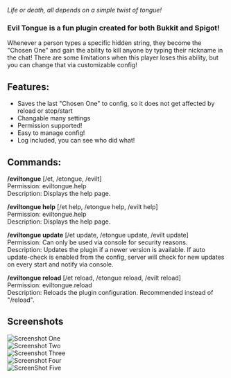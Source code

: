 _Life or death, all depends on a simple twist of tongue!_

### Evil Tongue is a fun plugin created for both Bukkit and Spigot!

Whenever a person types a specific hidden string, they become the "Chosen One" and gain the ability to kill anyone by typing their nickname in the chat! There are some limitations when this player loses this ability, but you can change that via customizable config!

## Features:

- Saves the last "Chosen One" to config, so it does not get affected by reload or stop/start 
- Changable many settings
- Permission supported!
- Easy to manage config!
- Log included, you can see who did what!

## Commands:

**/eviltongue** [/et, /etongue, /evilt]<br>
Permission: eviltongue.help<br>
Description: Displays the help page.<br>

**/eviltongue help** [/et help, /etongue help, /evilt help]<br>
Permission: eviltongue.help<br>
Description: Displays the help page.<br>

**/eviltongue update** [/et update, /etongue update, /evilt update]<br>
Permission: Can only be used via console for security reasons.<br>
Description: Updates the plugin if a newer version is available. If auto update-check is enabled from the config, server will check for new updates on every start and notify via console.<br>

**/eviltongue reload** [/et reload, /etongue reload, /evilt reload]<br>
Permission: eviltongue.reload<br>
Description: Reloads the plugin configuration. Recommended instead of "/reload".<br>

## Screenshots
![Screenshot One](https://www.spigotmc.org/attachments/helppage-png.356296/)<br>
![Screenshot Two](https://www.spigotmc.org/attachments/chosen-png.356295/)<br>
![Screenshot Three](https://www.spigotmc.org/attachments/unchosen-png.356298/)<br>
![Screenshot Four](https://www.spigotmc.org/attachments/killed-png.356297/)<br>
![ScreenShot Five](https://www.spigotmc.org/attachments/untitled-png.356299/)<br>
